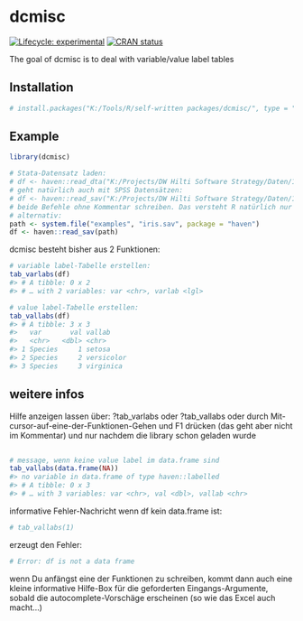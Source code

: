 
<!-- README.md is generated from README.Rmd. Please edit that file -->

# dcmisc

<!-- badges: start -->

[![Lifecycle:
experimental](https://img.shields.io/badge/lifecycle-experimental-orange.svg)](https://www.tidyverse.org/lifecycle/#experimental)
[![CRAN
status](https://www.r-pkg.org/badges/version/dcmisc)](https://cran.r-project.org/package=dcmisc)
<!-- badges: end -->

The goal of dcmisc is to deal with variable/value label
tables

## Installation

``` r
# install.packages("K:/Tools/R/self-written packages/dcmisc/", type = "source", repos = NULL)
```

## Example

``` r
library(dcmisc)

# Stata-Datensatz laden:
# df <- haven::read_dta("K:/Projects/DW Hilti Software Strategy/Daten/10_MergeFiles.dta")
# geht natürlich auch mit SPSS Datensätzen:
# df <- haven::read_sav("K:/Projects/DW Hilti Software Strategy/Daten/10_MergeFiles.sav")
# beide Befehle ohne Kommentar schreiben. Das versteht R natürlich nur auf dem  Windows-System...
# alternativ:
path <- system.file("examples", "iris.sav", package = "haven")
df <- haven::read_sav(path)
```

dcmisc besteht bisher aus 2 Funktionen:

``` r
# variable label-Tabelle erstellen:
tab_varlabs(df)
#> # A tibble: 0 x 2
#> # … with 2 variables: var <chr>, varlab <lgl>

# value label-Tabelle erstellen:
tab_vallabs(df)
#> # A tibble: 3 x 3
#>   var       val vallab    
#>   <chr>   <dbl> <chr>     
#> 1 Species     1 setosa    
#> 2 Species     2 versicolor
#> 3 Species     3 virginica
```

## weitere infos

Hilfe anzeigen lassen über: ?tab\_varlabs oder ?tab\_vallabs oder durch
Mit-cursor-auf-eine-der-Funktionen-Gehen und F1 drücken (das geht aber
nicht im Kommentar) und nur nachdem die library schon geladen wurde

``` r
  
# message, wenn keine value label im data.frame sind
tab_vallabs(data.frame(NA))
#> no variable in data.frame of type haven::labelled
#> # A tibble: 0 x 3
#> # … with 3 variables: var <chr>, val <dbl>, vallab <chr>
```

informative Fehler-Nachricht wenn df kein data.frame ist:

``` r
# tab_vallabs(1)
```

erzeugt den Fehler:

``` r
# Error: df is not a data frame
```

wenn Du anfängst eine der Funktionen zu schreiben, kommt dann auch eine
kleine informative Hilfe-Box für die geforderten Eingangs-Argumente,
sobald die autocomplete-Vorschäge erscheinen (so wie das Excel auch
macht…)
